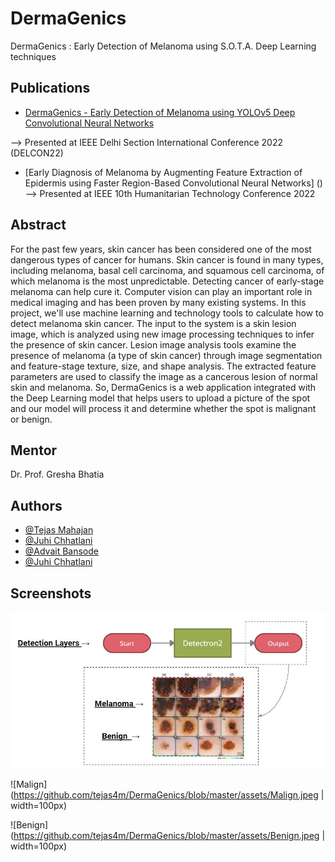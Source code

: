 
# DermaGenics

DermaGenics : Early Detection of Melanoma using S.O.T.A. Deep Learning techniques



## Publications



- [DermaGenics - Early Detection of Melanoma using YOLOv5 Deep Convolutional Neural Networks](https://ieeexplore.ieee.org/document/9753227)

--> Presented at IEEE Delhi Section International Conference 2022 (DELCON22)

- [Early Diagnosis of Melanoma by Augmenting Feature Extraction of Epidermis using Faster Region-Based Convolutional Neural Networks] ()
--> Presented at IEEE 10th Humanitarian Technology Conference 2022
## Abstract

For the past few years, skin cancer has been considered one of the most dangerous types of cancer for humans. Skin cancer is found in many types, including melanoma, basal cell carcinoma, and squamous cell carcinoma, of which melanoma is the most unpredictable. Detecting cancer of early-stage melanoma can help cure it. Computer vision can play an important role in medical imaging and  has been proven by many existing systems. 
In this project, we'll use machine learning and technology tools to calculate how to detect melanoma skin cancer. The input to the system is a skin lesion image, which is analyzed using new image processing techniques to infer the presence of skin cancer. 
Lesion image analysis tools examine the presence of melanoma (a type of skin cancer) through image segmentation and feature-stage texture, size, and shape analysis. The extracted feature parameters are used to classify the image as a cancerous lesion of normal skin and melanoma. So, DermaGenics is a web application integrated with the Deep Learning model that helps users to upload a picture of the spot and our model will process it and determine whether the spot is malignant or benign. 



## Mentor
Dr. Prof. Gresha Bhatia
## Authors

- [@Tejas Mahajan](https://github.com/tejas4m)
- [@Juhi Chhatlani](https://github.com/Juhi-C)
- [@Advait Bansode](https://github.com/Advait1306)
- [@Juhi Chhatlani](https://github.com/Juhi-C)




## Screenshots

![Modular Diagram](https://github.com/tejas4m/DermaGenics/blob/master/assets/Modular.jpg)

![Malign](https://github.com/tejas4m/DermaGenics/blob/master/assets/Malign.jpeg | width=100px)

![Benign](https://github.com/tejas4m/DermaGenics/blob/master/assets/Benign.jpeg | width=100px)

